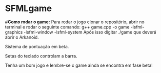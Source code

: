 # SFMLgame
#**Como rodar o game:**
Para rodar o jogo clonar o repositório, abrir no terminal e rodar o seguinte comando: g++ game.cpp -o game -lsfml-graphics -lsfml-window -lsfml-system
Após isso digitar ./game que deverá abrir o Arkanoid.

Sistema de pontuação em beta.

Setas do teclado controlam a barra. 

Tenha um bom jogo e lembre-se o game ainda se encontra em fase beta!





